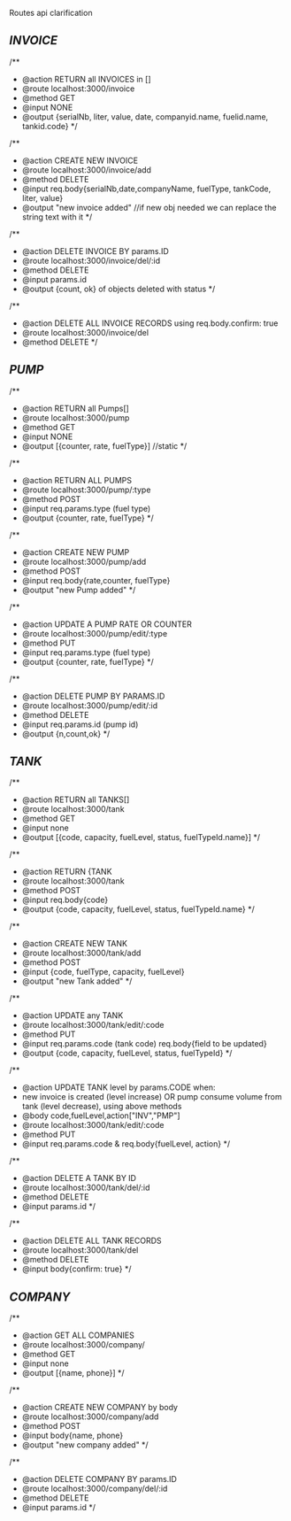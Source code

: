 Routes api clarification

***INVOICE***
---
/**
* @action RETURN all INVOICES in []
* @route localhost:3000/invoice
* @method GET
* @input NONE
* @output {serialNb, liter, value, date, companyid.name, fuelid.name, tankid.code}
*/

/**
* @action CREATE NEW INVOICE
* @route localhost:3000/invoice/add
* @method DELETE
* @input req.body{serialNb,date,companyName, fuelType, tankCode, liter, value}
* @output "new invoice added" //if new obj needed we can replace the string text with it
*/

/**
* @action DELETE INVOICE BY params.ID
* @route localhost:3000/invoice/del/:id
* @method DELETE
* @input params.id
* @output {count, ok} of objects deleted with status
*/

/**
* @action DELETE ALL INVOICE RECORDS using req.body.confirm: true
* @route localhost:3000/invoice/del
* @method DELETE
*/

***PUMP***
---
/**
* @action RETURN all Pumps[]
* @route localhost:3000/pump
* @method GET
* @input NONE
* @output [{counter, rate, fuelType}] //static
*/

/**
* @action RETURN ALL PUMPS
* @route localhost:3000/pump/:type
* @method POST
* @input req.params.type (fuel type)
* @output {counter, rate, fuelType}
*/

/**
* @action CREATE NEW PUMP
* @route localhost:3000/pump/add
* @method POST
* @input req.body{rate,counter, fuelType}
* @output "new Pump added"
*/

/**
* @action UPDATE A PUMP RATE OR COUNTER
* @route localhost:3000/pump/edit/:type
* @method PUT
* @input req.params.type (fuel type)
* @output {counter, rate, fuelType}
*/

/**
* @action DELETE PUMP BY PARAMS.ID
* @route localhost:3000/pump/edit/:id
* @method DELETE
* @input req.params.id (pump id)
* @output {n,count,ok}
*/

***TANK***
---
/**
* @action RETURN all TANKS[]
* @route localhost:3000/tank
* @method GET
* @input none
* @output [{code, capacity, fuelLevel, status, fuelTypeId.name}]
*/

/**
* @action RETURN {TANK
* @route localhost:3000/tank
* @method POST
* @input req.body{code}
* @output {code, capacity, fuelLevel, status, fuelTypeId.name}
*/

/**
* @action CREATE NEW TANK
* @route localhost:3000/tank/add
* @method POST
* @input {code, fuelType, capacity, fuelLevel}
* @output "new Tank added"
*/

/**
* @action UPDATE any TANK
* @route localhost:3000/tank/edit/:code
* @method PUT
* @input req.params.code (tank code) req.body{field to be updated}
* @output {code, capacity, fuelLevel, status, fuelTypeId}
*/

/**
* @action UPDATE TANK level by params.CODE when:
* new invoice is created (level increase) OR pump consume volume from tank (level decrease), using above methods
* @body code,fuelLevel,action["INV","PMP"]
* @route localhost:3000/tank/edit/:code
* @method PUT
* @input req.params.code & req.body{fuelLevel, action}
*/

/**
* @action DELETE A TANK BY ID
* @route localhost:3000/tank/del/:id
* @method DELETE
* @input params.id
*/

/**
* @action DELETE ALL TANK RECORDS
* @route localhost:3000/tank/del
* @method DELETE
* @input body{confirm: true}
*/

***COMPANY***
---
/**
* @action GET ALL COMPANIES
* @route localhost:3000/company/
* @method GET
* @input none
* @output [{name, phone}]
*/

/**
* @action CREATE NEW COMPANY by body
* @route localhost:3000/company/add
* @method POST
* @input body{name, phone}
* @output "new company added"
*/

/**
* @action DELETE COMPANY BY params.ID
* @route localhost:3000/company/del/:id
* @method DELETE
* @input params.id
*/
